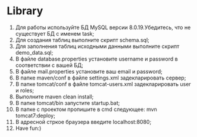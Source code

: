 # Library
1) Для работы используйте БД MySQL версии 8.0.19.Убедитесь, что не существует БД с именем task;
2) Для создания таблиц выполните скрипт schema.sql;
3) Для заполнения таблиц исходными данными выполните скрипт demo_data.sql;
4) В файле database.properties установите username и password в соответствии с вашей БД;
5) В файле mail.properties установите ваш email и password;
6) В папке maven/conf в файле settings.xml задекларировать сервер;
7) В папке tomcat/conf в файле tomcat-users.xml задекларировать user и roles;
8) Выполните maven clean install;
9) В папке tomcat/bin запустите startup.bat;
10) В папке с проектом пропишите в cmd следующее: mvn tomcat7:deploy;
11) В адресной стркое браузера введите localhost:8080;
12) Have fun:)

